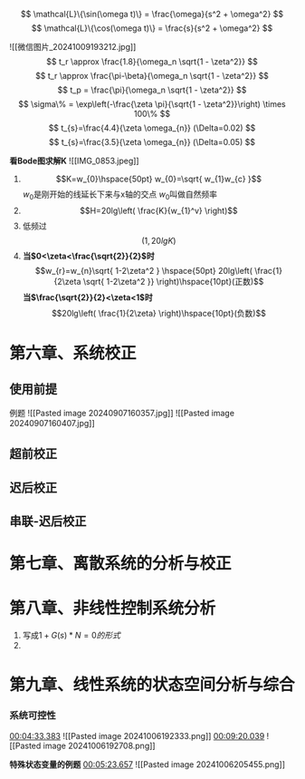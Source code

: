 

$$
\mathcal{L}\{\sin(\omega t)\} = \frac{\omega}{s^2 + \omega^2}
$$
$$
\mathcal{L}\{\cos(\omega t)\} = \frac{s}{s^2 + \omega^2}
$$

![[微信图片_20241009193212.jpg]]
$$
t_r \approx \frac{1.8}{\omega_n \sqrt{1 - \zeta^2}}
$$
$$
t_r \approx \frac{\pi-\beta}{\omega_n \sqrt{1 - \zeta^2}}
$$
$$
t_p = \frac{\pi}{\omega_n \sqrt{1 - \zeta^2}}
$$
$$
\sigma\% = \exp\left(-\frac{\zeta \pi}{\sqrt{1 - \zeta^2}}\right) \times 100\%
$$
$$
t_{s}=\frac{4.4}{\zeta \omega_{n}} (\Delta=0.02)
$$
$$
t_{s}=\frac{3.5}{\zeta \omega_{n}} (\Delta=0.05)
$$

**看Bode图求解K**
![[IMG_0853.jpeg]]
1. $$K=w_{0}\hspace{50pt} w_{0}=\sqrt{ w_{1}w_{c} }$$    $w_{0}$是刚开始的线延长下来与x轴的交点  $w_{0}$叫做自然频率
2. $$H=20lg\left( \frac{K}{w_{1}^v} \right)$$
3. 低频过$$(1,20lgK)$$
4. **当$0<\zeta<\frac{\sqrt{2}}{2}$时**$$w_{r}=w_{n}\sqrt{ 1-2\zeta^2 }  \hspace{50pt} 20lg\left( \frac{1}{2\zeta \sqrt{ 1-2\zeta^2 }} \right)\hspace{10pt}(正数)$$
	**当$\frac{\sqrt{2}}{2}<\zeta<1$时**$$20lg\left( \frac{1}{2\zeta} \right)\hspace{10pt}(负数)$$


# 第六章、系统校正
## 使用前提
例题
![[Pasted image 20240907160357.jpg]]
![[Pasted image 20240907160407.jpg]]



## 超前校正


## 迟后校正
## 串联-迟后校正
# 第七章、离散系统的分析与校正
# 第八章、非线性控制系统分析

1. 写成$1+G(s)*N=0的形式$
2. 
# 第九章、线性系统的状态空间分析与综合

### 系统可控性
[00:04:33.383](jv://?url=https://www.bilibili.com/video/BV1vx411j7ah/?spm_id_from=333.999.0.0&vd_source=3747f6acb959958f28d3592e04495a1a&time=00:04:33.383)
![[Pasted image 20241006192333.png]]
[00:09:20.039](jv://?url=https://www.bilibili.com/video/BV1vx411j7ah/?spm_id_from=333.999.0.0&vd_source=3747f6acb959958f28d3592e04495a1a&time=00:09:20.039)
![[Pasted image 20241006192708.png]]

**特殊状态变量的例题** 
[00:05:23.657](jv://jump?url=D%3A%5COneDrive%20-%20HHU%5C%E8%80%83%E7%A0%94%5C%E6%8E%A7%E5%88%B6%5C25%E5%9F%83%E5%BE%B7%E5%8A%A0%E8%87%AA%E6%8E%A7%2B%E7%8E%B0%E6%8E%A7%E7%BD%91%E8%AF%BE%5C%E5%9F%83%E5%BE%B7%E5%8A%A0%E7%8E%B0%E6%8E%A72025%5C3.4.mp4&time=00:05:23.657&app=jump-video-pot-player)
![[Pasted image 20241006205455.png]]

 